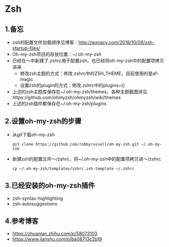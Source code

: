 # Zsh

## 1.备忘

- zsh的配置文件加载顺序见博客：http://wxnacy.com/2018/10/08/zsh-startup-files/
- Oh-my-zsh项目的存放位置：~/.oh-my-zsh
- 已经在～中新建了.zshrc用于配置zsh，也已经将oh-my-zsh中的配置项拷贝进来
  - 修改zsh主题的方式：修改.zshrc中的ZSH_THEME，目前使用的是af-magic
  - 设置zsh的plugin的方式：修改.zshrc中的plugins=()
- 上述的zsh主题库保存在~/.oh-my-zsh/themes，各种主题截图详见https://github.com/ohmyzsh/ohmyzsh/wiki/themes
- 上述的zsh插件都保存在~/.oh-my-zsh/plugins

## 2.设置oh-my-zsh的步骤

- 从git下载oh-my-zsh

  ```shell
  git clone https://github.com/robbyrussell/oh-my-zsh.git ~/.oh-my-zsh
  ```

- 新建zsh的配置文件～/zshrc，将~/.oh-my-zsh中的配置项拷贝进～/zshrc

  ```shell
  cp ~/.oh-my-zsh/templates/zshrc.zsh-template ~/.zshrc
  ```

## 3.已经安装的oh-my-zsh插件

- zsh-syntax-highlighting
- zsh-autosuggestions

## 4.参考博客

- https://zhuanlan.zhihu.com/p/58073103
- https://www.jianshu.com/p/ba08713c2b19